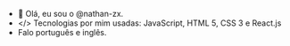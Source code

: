 - 👋 Olá, eu sou o @nathan-zx.
- </> Tecnologias por mim usadas: JavaScript, HTML 5, CSS 3 e React.js   
- Falo português e inglês.
